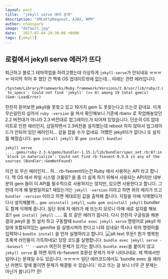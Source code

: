 ```yaml
---
layout: post
title:  "jekyll serve 에러 문제"
description: "XMLHttpRequest, AJAX, NPM"
author: chanspark
image: "default.jpg"
date:   2017-07-04 20:30:00 +0900
tags: [jekyll]
---
```


## 로컬에서 jekyll serve 에러가 뜨다
퇴근하고 블로그 테마작업을 하려고했는데 이상하게 `jekyll-serve`가 안되네요 ㅠㅠㅠㅠ 마지막 작어 후 했던 건 맥북 OS 업데이트밖에 없는데... 아래는 관련 에러입니다.

```
/System/Library/Frameworks/Ruby.framework/Versions/2.0/usr/lib/ruby/2.0.0/rubygems/dependency.rb:296:in `to_specs': Could not find 'jekyll' (>= 0) among 19 total gem(s) (Gem::LoadError)
```

찬찬히 뜯어보면 jekyll을 못찾고 있고 19가지 gem 도 못찾는다고 뜨는것 같네요. 이게 무슨일인지 싶어서 `ruby -version` 을 쳐서 확인해보니 기존에 rbenv 로 작업해놓았던 2.2 버전대가 아니라 2.3 버전대로 업그레이드가 되어져 있었습니다. 단순히 OS 업데이트로 인한 에러인지, 삽질하면서 2.3버전을 설치했는데 reboot 하지 않아서 업그레이드가 안되어 있던 에러인지... 감을 잡을 수가 없네요. 어쨌든 jekyll이가 없다니 또 설치를 해줬습니다. `gem install jekyll` 후 `gem install bundler`

```
jekyll serve
.....gems/ruby-2.3.4/gems/bundler-1.15.1/lib/bundler/spec_set.rb:87:in `block in materialize': Could not find rb-fsevent-0.9.8 in any of the sources (Bundler::GemNotFound)
```

이건 또 무슨 에러인지... 하... rb-fsevent라는건 Ruby 에서 사용하는 API 라고 합니다. 맥 OS 에서 파일 시스템 크롤링? 을 좀 더 쉽게 하기 위해서 사용되는 API지만 대부분의 gem 들이 이 API를 필수적으로 사용하지는 않지만, 있으면 사용한다고 합니다. 그런데 이게 왜 말썽일까요? 재밌는거는 `jekyll -version` 이라고 하면 위의 에러가 뜨고 `bundler -version` 이라고 하면 제대로된 값을 출력해 줍니다. 지킬을 아예 삭제했다가 다시 설치해볼까... `gem uninstall jekyll`, `sudo gem uninstall jekyll` bundler 도 함께 삭제해 줍니다. 일단 위에 저 에러가 왜 뜨는지 모르니 아예 새로 설치를 해보죠!! `gem install jekyll` 
......
흨 또 같은 에러가 뜹니다. 다시 찬찬히 구글링을 해본 결과 jekyll 을 첫 설치 하고 구동할때 `bundle exec jekyll serve` 명령어로 jekyll 파일에 포함되어있는 gemfile 을 실행시켜야 한다고 나와 있네요! 역시나 위의 명령어를 입력하니 `bundle install` 을 먼저 실행하라고 합니다. 
![alt text](../blogs/assets/20170704/1.png "아싸리")
뚜둔!!
뭔가 행복한 초록색 라인들이 가득하네요! 당장 코드를 실행합니다. `bundle exec jekyll serve --baseurl '' --watch`
여전히 문제가 있기는 합니다. `bundle exec`을 붙이지 않고 `jekyll serve` 를 하면 위의 rb-fsevent 호환성 문제가 자꾸 나타나네요. 제 맥에서만 일어나는 문제일 수도 있습니다. ㅠㅠㅠㅠ 일단 에러코드에서도 'bundle exec 을 에러난 커맨드 앞에 붙이면 문제가 해결될 수 있습니다.' 라고 뜨는 걸 보니 너무 큰 문제는 아닌가 봅니다?? 끗!